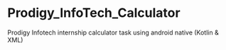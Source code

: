 # Prodigy_InfoTech_Calculator
 Prodigy Infotech internship calculator task using android native (Kotlin & XML)
